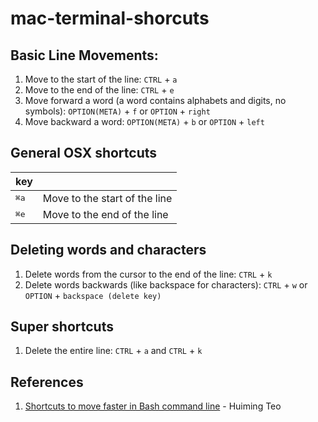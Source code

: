 # mac-terminal-shorcuts

## Basic Line Movements:
1. Move to the start of the line: `CTRL` + `a`
2. Move to the end of the line: `CTRL` + `e`
5. Move forward a word (a word contains alphabets and digits, no symbols): `OPTION(META)` + `f` or  `OPTION` + `right`
6. Move backward a word: `OPTION(META)` + `b` or `OPTION` + `left`

## General OSX shortcuts

| key       |          |
| --------- | -------- |
| <kbd>⌘</kbd><kbd>a</kbd>                         | Move to the start of the line |
| <kbd>⌘</kbd><kbd>e</kbd>                             | Move to the end of the line |

## Deleting words and characters
1. Delete words from the cursor to the end of the line: `CTRL` + `k`
2. Delete words backwards (like backspace for characters): `CTRL` + `w` or `OPTION` + `backspace (delete key)`

## Super shortcuts
1. Delete the entire line: `CTRL` + `a` and `CTRL` + `k`

## References
1. [Shortcuts to move faster in Bash command line](http://teohm.com/blog/shortcuts-to-move-faster-in-bash-command-line/) - Huiming Teo  
